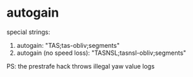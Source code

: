 # autogain

special strings:
1. autogain: "TAS;tas-obliv;segments"
2. autogain (no speed loss): "TASNSL;tasnsl-obliv;segments"

PS: the prestrafe hack throws illegal yaw value logs
